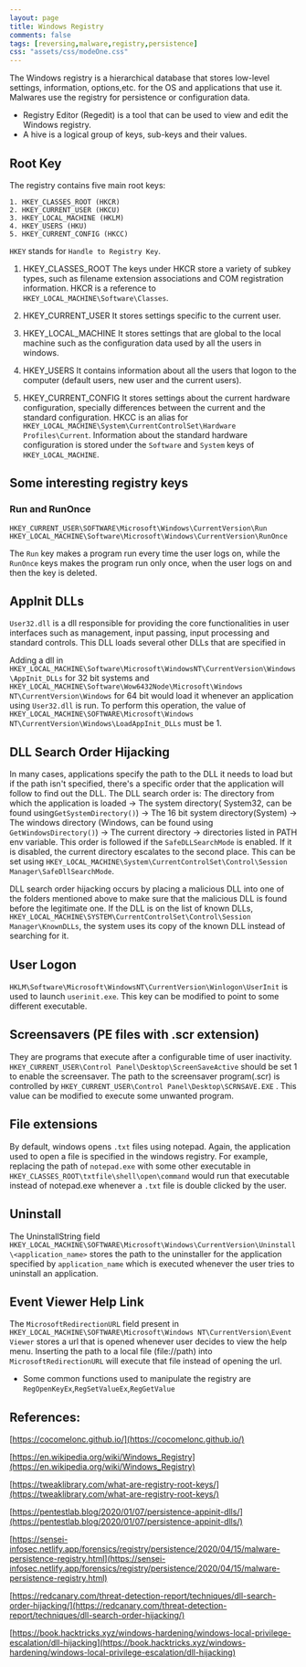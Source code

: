 ```yaml
---
layout: page
title: Windows Registry
comments: false
tags: [reversing,malware,registry,persistence]
css: "assets/css/modeOne.css"
---
```



The Windows registry is a hierarchical database that stores low-level settings, information, options,etc. for the OS and applications that use it. Malwares use the registry for persistence or configuration data.

- Registry Editor (Regedit) is a tool that can be used to view and edit the Windows registry. 
- A hive is a logical group of keys, sub-keys and their values.
## Root Key
The registry contains five main root keys:
```
1. HKEY_CLASSES_ROOT (HKCR)
2. HKEY_CURRENT_USER (HKCU)
3. HKEY_LOCAL_MACHINE (HKLM)
4. HKEY_USERS (HKU)
5. HKEY_CURRENT_CONFIG (HKCC)
```
`HKEY` stands for `Handle to Registry Key`.

1. HKEY_CLASSES_ROOT
The keys under HKCR store a variety of subkey types, such as filename extension associations and COM registration information. HKCR is a reference to `HKEY_LOCAL_MACHINE\Software\Classes`.

2. HKEY_CURRENT_USER
It stores settings specific to the current user.

3. HKEY_LOCAL_MACHINE
It stores settings that are global to the local machine such as the configuration data used by all the users in windows.

4. HKEY_USERS
It contains information about all the users that logon to the computer (default users, new user and the current users).

5. HKEY_CURRENT_CONFIG
It stores settings about the current hardware configuration, specially differences between the current and the standard configuration. HKCC is an alias for `HKEY_LOCAL_MACHINE\System\CurrentControlSet\Hardware Profiles\Current`. Information about the standard hardware configuration is stored under the `Software` and `System` keys of `HKEY_LOCAL_MACHINE`.

## Some interesting registry keys

### Run and RunOnce
`HKEY_CURRENT_USER\SOFTWARE\Microsoft\Windows\CurrentVersion\Run`
`HKEY_LOCAL_MACHINE\Software\Microsoft\Windows\CurrentVersion\RunOnce`

The `Run` key makes a program run every time the user logs on, while the `RunOnce` keys makes the program run only once, when the user logs on and then the key is deleted.

## AppInit DLLs
`User32.dll` is a dll responsible for providing the core functionalities in user interfaces such as management, input passing, input processing and standard controls. This DLL loads several other DLLs that are specified in 

Adding a dll in `HKEY_LOCAL_MACHINE\Software\Microsoft\WindowsNT\CurrentVersion\Windows\AppInit_DLLs` for 32 bit systems and `HKEY_LOCAL_MACHINE\Software\Wow6432Node\Microsoft\Windows NT\CurrentVersion\Windows` for 64 bit would load it whenever an application using `User32.dll` is run. To perform this operation, the value of 
`HKEY_LOCAL_MACHINE\SOFTWARE\Microsoft\Windows NT\CurrentVersion\Windows\LoadAppInit_DLLs` must be 1.

## DLL Search Order Hijacking
In many cases, applications specify the path to the DLL it needs to load but if the path isn't specified, there's a specific order that the application will follow to find out the DLL. The DLL search order is:
The directory from which the application is loaded -> The system directory( System32, can be found using`GetSystemDirectory()`) -> The 16 bit system directory(System) -> The windows directory (Windows, can be found using `GetWindowsDirectory()`) -> The current directory -> directories listed in PATH env variable.
This order is followed if the `SafeDLLSearchMode` is enabled. If it is disabled, the current directory escalates to the second place. This can be set using `HKEY_LOCAL_MACHINE\System\CurrentControlSet\Control\Session Manager\SafeDllSearchMode`. 

DLL search order hijacking occurs by placing a malicious DLL into one of the folders mentioned above to make sure that the malicious DLL is found before the legitimate one. If the DLL is on the list of known DLLs, `HKEY_LOCAL_MACHINE\SYSTEM\CurrentControlSet\Control\Session Manager\KnownDLLs`, the system uses its copy of the known DLL instead of searching for it.

## User Logon
`HKLM\Software\Microsoft\WindowsNT\CurrentVersion\Winlogon\UserInit` is used to launch `userinit.exe`. This key can be modified to point to some different executable.

## Screensavers (PE files with .scr extension)
They are programs that execute after a configurable time of user inactivity. `HKEY_CURRENT_USER\Control Panel\Desktop\ScreenSaveActive` should be set 1 to enable the screensaver. The path to the screensaver program(.scr) is controlled by `HKEY_CURRENT_USER\Control Panel\Desktop\SCRNSAVE.EXE` . This value can be modified to execute some unwanted program.

## File extensions
By default, windows opens `.txt` files using notepad. Again, the application used to open a file is specified in the windows registry. For example, replacing the path of `notepad.exe` with some other executable in `HKEY_CLASSES_ROOT\txtfile\shell\open\command` would run that executable instead of notepad.exe whenever a `.txt` file is double clicked by the user.

## Uninstall
The UninstallString field `HKEY_LOCAL_MACHINE\SOFTWARE\Microsoft\Windows\CurrentVersion\Uninstall\<application_name>` stores the path to the uninstaller for the application specified by `application_name` which is executed whenever the user tries to uninstall an application.

## Event Viewer Help Link
The `MicrosoftRedirectionURL` field present in `HKEY_LOCAL_MACHINE\SOFTWARE\Microsoft\Windows NT\CurrentVersion\Event Viewer` stores a url that is opened whenever user decides to view the help menu. Inserting the path to a local file (file://path) into `MicrosoftRedirectionURL` will execute that file instead of opening the url.

- Some common functions used to manipulate the registry are `RegOpenKeyEx`,`RegSetValueEx`,`RegGetValue`

## References:

[https://cocomelonc.github.io/](https://cocomelonc.github.io/)

[https://en.wikipedia.org/wiki/Windows_Registry](https://en.wikipedia.org/wiki/Windows_Registry)

[https://tweaklibrary.com/what-are-registry-root-keys/](https://tweaklibrary.com/what-are-registry-root-keys/)

[https://pentestlab.blog/2020/01/07/persistence-appinit-dlls/](https://pentestlab.blog/2020/01/07/persistence-appinit-dlls/)

[https://sensei-infosec.netlify.app/forensics/registry/persistence/2020/04/15/malware-persistence-registry.html](https://sensei-infosec.netlify.app/forensics/registry/persistence/2020/04/15/malware-persistence-registry.html)

[https://redcanary.com/threat-detection-report/techniques/dll-search-order-hijacking/](https://redcanary.com/threat-detection-report/techniques/dll-search-order-hijacking/)

[https://book.hacktricks.xyz/windows-hardening/windows-local-privilege-escalation/dll-hijacking](https://book.hacktricks.xyz/windows-hardening/windows-local-privilege-escalation/dll-hijacking)
